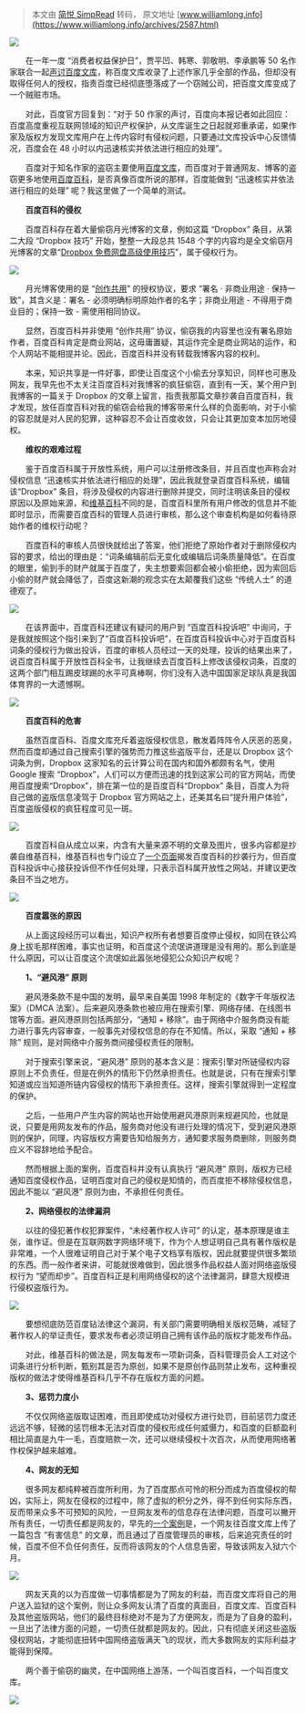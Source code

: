 > 本文由 [简悦 SimpRead](http://ksria.com/simpread/) 转码， 原文地址 [www.williamlong.info](https://www.williamlong.info/archives/2587.html)

[![](https://www.williamlong.info/logo/Baidu.gif)](https://www.williamlong.info/tag/Baidu.html)

　　在一年一度 “消费者权益保护日”，贾平凹、韩寒、郭敬明、李承鹏等 50 名作家联合一起[声讨百度文库](http://blog.sina.com.cn/s/blog_467a3a7f0100pqvs.html)，称百度文库收录了上述作家几乎全部的作品，但却没有取得任何人的授权，指责百度已经彻底堕落成了一个窃贼公司，把百度文库变成了一个贼赃市场。

　　对此，百度官方回复到：“对于 50 作家的声讨，百度向本报记者如此回应：百度高度重视互联网领域的知识产权保护，从文库诞生之日起就郑重承诺，如果作家及版权方发现文库用户在上传内容时有侵权问题，只要通过文库投诉中心反馈情况，百度会在 48 小时以内迅速核实并依法进行相应的处理”。

　　百度对于知名作家的盗窃主要使用[百度文库](https://www.williamlong.info/archives/2428.html)，而百度对于普通网友、博客的盗窃更多地使用[百度百科](https://www.williamlong.info/archives/478.html)，是否真像百度所说的那样，百度能做到 “迅速核实并依法进行相应的处理” 呢？我这里做了一个简单的测试。

　　**百度百科的侵权**

　　百度百科存在着大量偷窃月光博客的文章，例如这篇 “Dropbox” 条目，从第二大段 “Dropbox 技巧” 开始，整整一大段总共 1548 个字的内容均是全文偷窃月光博客的文章“[Dropbox 免费网盘高级使用技巧](https://www.williamlong.info/archives/2044.html)”，属于侵权行为。

[![](https://www.williamlong.info/upload/2587_1.jpg)](https://www.williamlong.info/upload/2587_2.jpg)

　　月光博客使用的是 “[创作共用](https://www.williamlong.info/archives/480.html)” 的授权协议，要求 “署名 · 非商业用途 · 保持一致”，其含义是：署名 - 必须明确标明原始作者的名字；非商业用途 - 不得用于商业目的；保持一致 - 需使用相同协议。

　　显然，百度百科并非使用 “创作共用” 协议，偷窃我的内容里也没有署名原始作者，百度百科肯定是商业网站，这毋庸置疑，其运作完全是商业网站的运作，和个人网站不能相提并论。因此，百度百科并没有转载我博客内容的权利。

　　本来，知识共享是一件好事，即使让百度这个小偷去分享知识，同样也可惠及网友，我早先也不太关注百度百科对我博客的疯狂偷窃，直到有一天，某个用户到我博客的一篇关于 Dropbox 的文章上留言，指责我那篇文章抄袭自百度百科，我才发现，放任百度百科对我的偷窃会给我的博客带来什么样的负面影响，对于小偷的容忍就是对人民的犯罪，这种容忍不会让百度收敛，只会让其更加变本加厉地侵权。

　　**维权的艰难过程**

　　鉴于百度百科属于开放性系统，用户可以注册修改条目，并且百度也声称会对侵权信息 “迅速核实并依法进行相应的处理”，因此我就登录百度百科系统，编辑该“Dropbox” 条目，将涉及侵权的内容进行删除并提交，同时注明该条目的侵权原因以及原始来源，和[维基百科](https://www.williamlong.info/tag/Wiki.html "维基百科")不同的是，百度百科里所有用户修改的信息并不能即时显示，而需要百度百科的管理人员进行审核，那么这个审查机构是如何看待原始作者的维权行动呢？

　　百度百科的审核人员很快就给出了答案，他们拒绝了原始作者对于删除侵权内容的要求，给出的理由是：“词条编辑前后无变化或编辑后词条质量降低”。在百度的眼里，偷到手的财产就属于百度了，失主想要索回都会被小偷拒绝，因为索回后小偷的财产就会降低了，百度这新潮的观念实在太颠覆我们这些 “传统人士” 的道德观了。

[![](https://www.williamlong.info/upload/2587_3.jpg)](https://www.williamlong.info/upload/2587_4.jpg)

　　在该界面中，百度百科还建议有疑问的用户到 “百度百科投诉吧” 中询问，于是我就按照这个指引来到了“百度百科投诉吧”，在百度百科投诉中心对于百度百科词条的侵权行为做出投诉，百度的审核人员经过一天的处理，投诉的结果出来了，说百度百科属于开放性百科全书，让我继续去百度百科上修改该侵权词条，百度的这两个部门相互踢皮球踢的水平可真棒啊，你们没有入选中国国家足球队真是我国体育界的一大遗憾啊。

[![](https://www.williamlong.info/upload/2587_5.jpg)](https://www.williamlong.info/upload/2587_6.jpg)

　　**百度百科的危害**

　　虽然百度百科、百度文库充斥着盗版侵权信息，散发着阵阵令人厌恶的恶臭，然而百度却通过自己搜索引擎的强势而力推这些盗版平台，还是以 Dropbox 这个词条为例，Dropbox 这家知名的云计算公司在国内和国外都颇有名气，使用 Google 搜索 “Dropbox”，人们可以方便而迅速的找到这家公司的官方网站，而使用百度搜索“Dropbox”，排在第一位的是百度百科“Dropbox” 条目，百度人为将自己做的盗版信息凌驾于 Dropbox 官方网站之上，还美其名曰“提升用户体验”，百度盗版侵权的疯狂程度可见一斑。

![](https://www.williamlong.info/upload/2587_7.jpg)

　　百度百科自从成立以来，内含有大量来源不明的文章及图片，很多内容都是抄袭自维基百科，维基百科也专门设立了[一个页面](http://zh.wikipedia.org/wiki/Wikipedia:%E7%99%BE%E5%BA%A6%E7%99%BE%E7%A7%91%E5%B0%8D%E7%B6%AD%E5%9F%BA%E7%99%BE%E7%A7%91%E7%9A%84%E4%BE%B5%E6%AC%8A)揭发百度百科的抄袭行为，但百度百科投诉中心接获投诉但不作任何处理，只表示百科属开放性之网站，并建议更改条目不当之地方。

![](https://www.williamlong.info/upload/2409_1.jpg)

　　**百度嚣张的原因**

　　从上面这段经历可以看出，知识产权所有者想要百度停止侵权，如同在铁公鸡身上拔毛那样困难，事实也证明，和百度这个流氓讲道理是没有用的。那么到底是什么原因，可以让百度这个流氓如此嚣张地侵犯公众知识产权呢？

　　**1、“避风港” 原则**

　　避风港条款不是中国的发明，最早来自美国 1998 年制定的《数字千年版权法案》（DMCA 法案）。后来避风港条款也被应用在搜索引擎、网络存储、在线图书馆等方面。避风港原则包括两部分，“通知 + 移除”。由于网络中介服务商没有能力进行事先内容审查，一般事先对侵权信息的存在不知情。所以，采取 “通知 + 移除” 规则，是对网络中介服务商间接侵权责任的限制。

　　对于搜索引擎来说，“避风港” 原则的基本含义是：搜索引擎对所链侵权内容原则上不负责任，但是在例外的情形下仍然承担责任。也就是说，只有在搜索引擎知道或应当知道所链内容侵权的情形下承担责任。这样，搜索引擎就得到一定程度的保护。

　　之后，一些用户产生内容的网站也开始使用避风港原则来规避风险，也就是说，只要是用网友发布的作品，服务商对他没有进行处理的情况下，受到避风港原则的保护，同理，内容版权方需要告知给服务方，通知要求服务商删除，则服务商应义不容辞地给予配合。

　　然而根据上面的案例，百度百科并没有认真执行 “避风港” 原则，版权方已经通知百度侵权作品，证明百度对自己的侵权是知情的，而百度拒不移除侵权信息，因此不能以 “避风港” 原则为由，不承担任何责任。

　　**2、网络侵权的法律漏洞**

　　以往的侵犯著作权犯罪案件，“未经著作权人许可” 的认定，基本原理是谁主张，谁作证。但是在互联网数字网络环境下，作为个人想证明自己具有著作版权是非常难，一个人很难证明自己对于某个电子文档享有版权，因此就要提供很多繁琐的东西。而一般作者来讲，可能就很难做到，因此很多作品权益人面对网络盗版侵权行为 “望而却步”。百度百科正是利用网络侵权的这个法律漏洞，肆意大规模进行侵权盗版行为。

![](https://www.williamlong.info/upload/2428_1.jpg)

　　要想彻底防范百度钻法律这个漏洞，有关部门需要明确相关版权范畴，减轻了著作权人的举证责任，要求发布者必须证明自己拥有该作品的版权才能发布作品。

　　对此，维基百科的做法是，网友每发布一项新词条，百科管理员会人工对这个词条进行分析判断，甄别其是否为原创，如果不是原创作品则禁止发布，这种重视版权的做法才使得维基百科几乎不存在版权方面的问题。

　　**3、惩罚力度小**

　　不仅仅网络盗版取证困难，而且即使成功对侵权方进行处罚，目前惩罚力度还远远不够，轻微的惩罚根本无法对百度的侵权形成任何威慑力，和百度的巨额盈利相比简直是九牛一毛，百度赔款一次，还可以继续侵权十次百次，从而使用网络著作权保护越来越难。

　　**4、网友的无知**

　　很多网友都纯粹被百度所利用，为了百度那点可怜的积分而成为百度侵权的帮凶，实际上，网友在侵权的过程中，除了虚拟的积分之外，得不到任何实际东西，反而带来众多不可预知的风险，一旦网友发布的信息存在法律问题，百度可以撇开所有责任，一切责任都是网友的，早先的[一个案例](https://www.williamlong.info/archives/2428.html)是，一个网友往百度文库上传了一篇包含 “有害信息” 的文章，而且通过了百度管理员的审核，后来追究责任的时候，百度不但不负任何责任，反而将该网友的个人信息告密，导致该网友入狱六个月。

![](https://www.williamlong.info/upload/2587_8.jpg)

　　网友天真的以为百度做一切事情都是为了网友的利益，而百度文库将自己的用户送入监狱的这个案例，则让众多网友认清了百度的真面目，百度文库、百度百科及其他盗版网站，他们的最终目标绝对不是为了方便网友，而是为了自身的盈利，一旦出了法律方面的问题，一切责任就都是网友的。因此，只有彻底关闭这些盗版侵权网站，才能彻底扭转中国网络盗版满天飞的现状，而大多数网友的实际利益才能得到保障。

　　两个善于偷窃的幽灵，在中国网络上游荡，一个叫百度百科，一个叫百度文库。

![](https://www.williamlong.info/logo/Baidu.jpg)